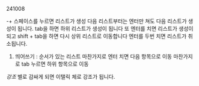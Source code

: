 
241008

-+ 스페이스를 누르면 리스트가 생성
다음 리스트부터는 엔터만 쳐도
다음 리스트가 생성이 됩니다.
 tab을 하면 하위 리스트가 생성이 됩니다
 또 엔터를 치면 리스트가 생성이되고
shift + tab을 하면 다시 상위 리스트로 이동합니다
엔터를 두번 치면 리스트가 취소됩니다.

1. 띄어쓰기 : 순서가 있는 리스트
마찬가지로 엔터 치면 다음 항목으로 이동
 마찬가지로 tab 누르면 하위 항목으로 이동

*강조*  별로 감싸게 되면 이탤릭 체로 강조가 됩니다.